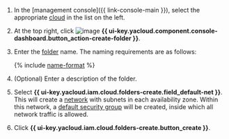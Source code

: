 1. In the [management console]({{ link-console-main }}), select the appropriate [cloud](../resource-manager/concepts/resources-hierarchy.md#cloud) in the list on the left.
1. At the top right, click ![image](../_assets/create.png) **{{ ui-key.yacloud.component.console-dashboard.button_action-create-folder }}**.
1. Enter the [folder](../resource-manager/concepts/resources-hierarchy.md#folder) name. The naming requirements are as follows:

   {% include [name-format](name-format.md) %}

1. (Optional) Enter a description of the folder.
1. Select **{{ ui-key.yacloud.iam.cloud.folders-create.field_default-net }}**. This will create a [network](../vpc/concepts/network.md#network) with subnets in each availability zone. Within this network, a [default security group](../vpc/concepts/security-groups.md#default-security-group) will be created, inside which all network traffic is allowed.
1. Click **{{ ui-key.yacloud.iam.cloud.folders-create.button_create }}**.